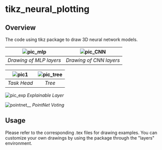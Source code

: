# tikz_neural_plotting
## Overview
The code using tikz package to draw 3D neural network models.

| ![pic_mlp](https://github.com/user-attachments/assets/20674d9b-d261-4891-a98d-3b4f1123c79b) | ![pic_CNN](https://github.com/user-attachments/assets/57a8ac9d-83e8-4ac5-a58c-f3b229c60c53) |
|:--:|:--:|
| *Drawing of MLP layers* | *Drawing of CNN layers* |

| ![pic1](https://github.com/user-attachments/assets/3535626d-847b-461b-9b77-b996a2e760b1) | ![pic_tree](https://github.com/user-attachments/assets/7a7e816d-1658-4936-af12-bb48aed708e0) | 
|:--:|:--:|
| *Task Head* | *Tree* |

![pic_exp](https://github.com/user-attachments/assets/be58c222-4c7d-4bcf-b646-d2dde08cd56e)
*Explainable Layer*

![pointnet__](https://github.com/user-attachments/assets/82d4ba20-0116-412c-845a-26a14f2cbe6e)
*PointNet Voting*

## Usage
Please refer to the corresponding .tex files for drawing examples. You can customize your own drawings by using the package through the "layers" environment.
